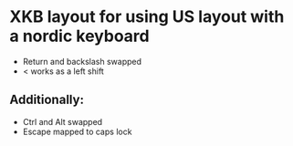 # XKB layout for using US layout with a nordic keyboard
- Return and backslash swapped
- < works as a left shift

## Additionally:
- Ctrl and Alt swapped
- Escape mapped to caps lock
